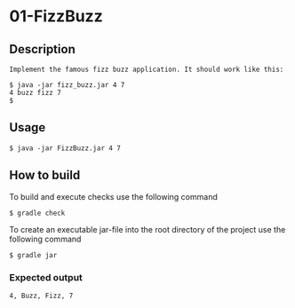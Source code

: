 # 01-FizzBuzz

## Description
```
Implement the famous fizz buzz application. It should work like this:

$ java -jar fizz_buzz.jar 4 7
4 buzz fizz 7
$
```
## Usage
```
$ java -jar FizzBuzz.jar 4 7
```
## How to build
To build and execute checks use the following command
```
$ gradle check
```
To create an executable jar-file into the root directory of the project use the following command
```
$ gradle jar
```
### Expected output
```
4, Buzz, Fizz, 7
```